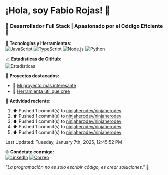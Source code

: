 # ¡Hola, soy Fabio Rojas! 👋

### 🌟 Desarrollador Full Stack | Apasionado por el Código Eficiente 🌟

🔧 **Tecnologías y Herramientas:**  
![JavaScript](https://img.shields.io/badge/-JavaScript-F7DF1E?style=flat-square&logo=javascript&logoColor=black)
![TypeScript](https://img.shields.io/badge/-TypeScript-3178C6?style=flat-square&logo=typescript&logoColor=white)
![Node.js](https://img.shields.io/badge/-Node.js-339933?style=flat-square&logo=node.js&logoColor=white)
![Python](https://img.shields.io/badge/-Python-3776AB?style=flat-square&logo=python&logoColor=white)

📈 **Estadísticas de GitHub:**  
![Estadísticas](https://github-readme-stats.vercel.app/api?username=ninjaherodev&show_icons=true&theme=radical)

🚀 **Proyectos destacados:**  
- 🔗 [Mi proyecto más interesante](https://github.com/ninjaherodev/awesome-project)  
- 🔗 [Herramienta útil que creé](https://github.com/ninjaherodev/useful-tool)

👟 **Actividad reciente:**  
<!--RECENT_ACTIVITY:start-->
1. ⬆️ Pushed 1 commit(s) to [ninjaherodev/ninjaherodev](https://github.com/ninjaherodev/ninjaherodev)<br>
2. ⬆️ Pushed 1 commit(s) to [ninjaherodev/ninjaherodev](https://github.com/ninjaherodev/ninjaherodev)<br>
3. ⬆️ Pushed 1 commit(s) to [ninjaherodev/ninjaherodev](https://github.com/ninjaherodev/ninjaherodev)<br>
4. ⬆️ Pushed 1 commit(s) to [ninjaherodev/ninjaherodev](https://github.com/ninjaherodev/ninjaherodev)<br>
5. ⬆️ Pushed 1 commit(s) to [ninjaherodev/ninjaherodev](https://github.com/ninjaherodev/ninjaherodev)<br>
<!--RECENT_ACTIVITY:end-->
<!--RECENT_ACTIVITY:last_update-->
Last Updated: Tuesday, January 7th, 2025, 12:45:52 PM
<!--RECENT_ACTIVITY:last_update_end-->

🌐 **Conéctate conmigo:**  
[![LinkedIn](https://img.shields.io/badge/-LinkedIn-blue?style=flat-square&logo=linkedin&logoColor=white)](https://www.linkedin.com/in/fabio-a-rojas-martha-78ab6b29/)
[![Correo](https://img.shields.io/badge/-fabiorojas7@gmail.com-D14836?style=flat-square&logo=gmail&logoColor=white)](mailto:fabiorojas7@gmail.com)

_"La programación no es solo escribir código, es crear soluciones."_ 🚀


<!---
ninjaherodev/ninjaherodev is a ✨ special ✨ repository because its `README.md` (this file) appears on your GitHub profile.
You can click the Preview link to take a look at your changes.
--->
